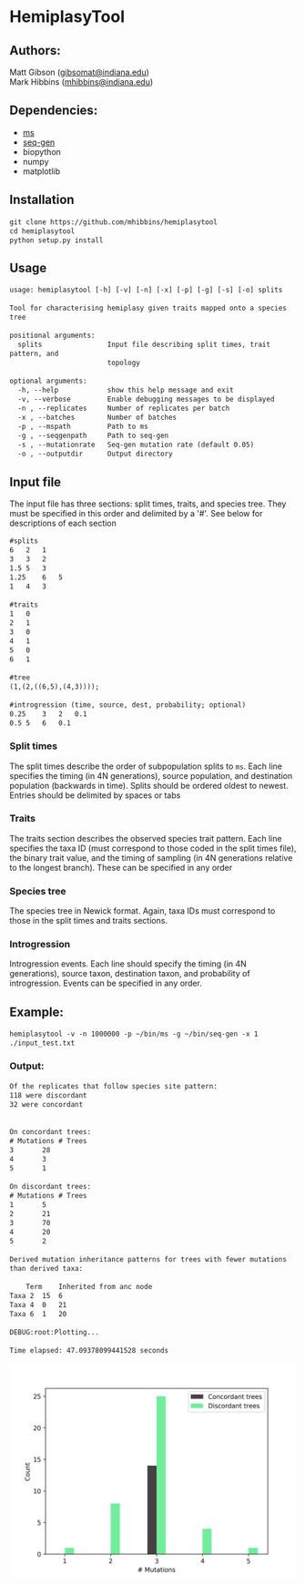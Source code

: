 # HemiplasyTool

## Authors:
Matt Gibson (gibsomat@indiana.edu)  
Mark Hibbins (mhibbins@indiana.edu)

## Dependencies:
* [ms](http://home.uchicago.edu/~rhudson1/source.html)  
* [seq-gen](http://tree.bio.ed.ac.uk/software/seqgen/)
* biopython
* numpy
* matplotlib


## Installation

```
git clone https://github.com/mhibbins/hemiplasytool
cd hemiplasytool
python setup.py install
```


## Usage
```
usage: hemiplasytool [-h] [-v] [-n] [-x] [-p] [-g] [-s] [-o] splits

Tool for characterising hemiplasy given traits mapped onto a species tree

positional arguments:
  splits                Input file describing split times, trait pattern, and
                        topology

optional arguments:
  -h, --help            show this help message and exit
  -v, --verbose         Enable debugging messages to be displayed
  -n , --replicates     Number of replicates per batch
  -x , --batches        Number of batches
  -p , --mspath         Path to ms
  -g , --seqgenpath     Path to seq-gen
  -s , --mutationrate   Seq-gen mutation rate (default 0.05)
  -o , --outputdir      Output directory
```

## Input file

The input file has three sections:  split times, traits, and species tree. They must be specified in this order and delimited by a '#'. See below for descriptions of each section

```
#splits
6   2   1
3   3   2
1.5 5   3
1.25    6   5
1   4   3

#traits
1   0 
2   1
3   0
4   1
5   0
6   1

#tree
(1,(2,((6,5),(4,3))));

#introgression (time, source, dest, probability; optional)
0.25    3   2   0.1
0.5 5   6   0.1

```

### Split times

The split times describe the order of subpopulation splits to `ms`. Each line specifies the timing (in 4N generations), source population, and destination population (backwards in time). Splits should be ordered oldest to newest. Entries should be delimited by spaces or tabs


### Traits

The traits section describes the observed species trait pattern. Each line specifies the taxa ID (must correspond to those coded in the split times file), the binary trait value, and the timing of sampling (in 4N generations relative to the longest branch). These can be specified in any order


### Species tree

The species tree in Newick format. Again, taxa IDs must correspond to those in the split times and traits sections.

### Introgression

Introgression events. Each line should specify the timing (in 4N generations), source taxon, destination taxon, and probability of introgression. Events can be specified in any order.

## Example:
```
hemiplasytool -v -n 1000000 -p ~/bin/ms -g ~/bin/seq-gen -x 1 ./input_test.txt
```

### Output:
```
Of the replicates that follow species site pattern:
118 were discordant
32 were concordant


On concordant trees:
# Mutations	# Trees
3		28
4		3
5		1

On discordant trees:
# Mutations	# Trees
1		5
2		21
3		70
4		20
5		2

Derived mutation inheritance patterns for trees with fewer mutations than derived taxa:

	Term	Inherited from anc node
Taxa 2	15	6
Taxa 4	0	21
Taxa 6	1	20

DEBUG:root:Plotting...

Time elapsed: 47.09378099441528 seconds
```

![Mutation distribution](mutation_dist.png)
